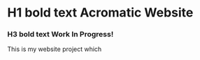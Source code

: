 # H1 **bold text** Acromatic Website

### H3 **bold text** Work In Progress!

This is my website project which
